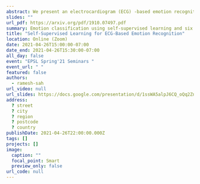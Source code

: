 ```yaml
---
abstract: We present an electrocardiogram (ECG) -based emotion recognition system using self-supervised learning. Our proposed architecture consists of two main networks, a signal transformation recognition network and an emotion recognition network. First, unlabelled data are used to successfully train the former network to detect specific pre-determined signal transformations in the self-supervised learning step. Next, the weights of the convolutional layers of this network are transferred to the emotion recognition network, and two dense layers are trained in order to classify arousal and valence scores. We show that our self-supervised approach helps the model learn the ECG feature manifold required for emotion recognition, performing equal or better than the fully-supervised version of the model. Our proposed method outperforms the state-of-the-art in ECG-based emotion recognition with two publicly available datasets, SWELL and AMIGOS. Further analysis highlights the advantage of our self-supervised approach in requiring significantly less data to achieve acceptable results.
slides: ""
url_pdf: https://arxiv.org/pdf/1910.07497.pdf
summary: Emotion classification using self-supervised learning and six signal transformations as pretext tasks.
title: "Self-Supervised Learning for ECG-Based Emotion Recognition"
location: Online (Zoom)
date: 2021-04-26T15:00:00-07:00
date_end: 2021-04-26T15:30:00-07:00
all_day: false
event: "EPSL Spring'21 Seminars "
event_url: " "
featured: false
authors:
  - ramesh-sah
url_video: null
url_slides: https://docs.google.com/presentation/d/1ssWA5alpJ6CQ_oQq2ZnNPBIqikRihguX-Ctoo0FCHAo/edit?usp=sharing
address:
  ? street
  ? city
  ? region
  ? postcode
  ? country
publishDate: 2021-04-26T22:00:00.000Z
tags: []
projects: []
image:
  caption: ""
  focal_point: Smart
  preview_only: false
url_code: null
---
```

